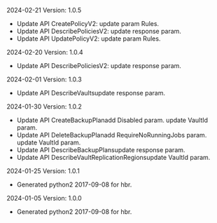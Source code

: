 2024-02-21 Version: 1.0.5
- Update API CreatePolicyV2: update param Rules.
- Update API DescribePoliciesV2: update response param.
- Update API UpdatePolicyV2: update param Rules.


2024-02-20 Version: 1.0.4
- Update API DescribePoliciesV2: update response param.


2024-02-01 Version: 1.0.3
- Update API DescribeVaultsupdate response param.


2024-01-30 Version: 1.0.2
- Update API CreateBackupPlanadd Disabled param.
update VaultId param.
- Update API DeleteBackupPlanadd RequireNoRunningJobs param.
update VaultId param.
- Update API DescribeBackupPlansupdate response param.
- Update API DescribeVaultReplicationRegionsupdate VaultId param.


2024-01-25 Version: 1.0.1
- Generated python2 2017-09-08 for hbr.

2024-01-05 Version: 1.0.0
- Generated python2 2017-09-08 for hbr.

